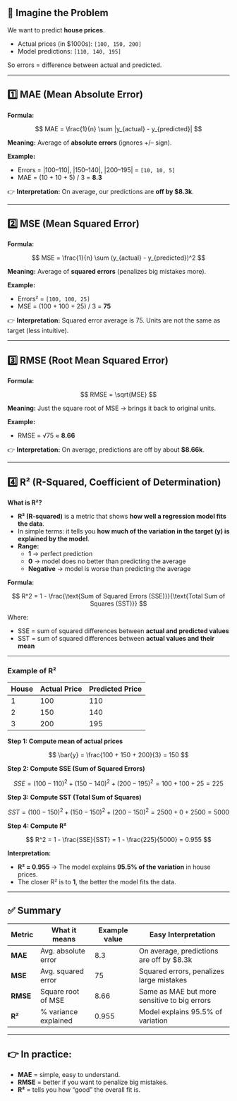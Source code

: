 
## 🔹 Imagine the Problem

We want to predict **house prices**.  

- Actual prices (in $1000s): `[100, 150, 200]`  
- Model predictions: `[110, 140, 195]`  

So errors = difference between actual and predicted.

---

## 1️⃣ **MAE (Mean Absolute Error)**

**Formula:**

$$
MAE = \frac{1}{n} \sum |y_{actual} - y_{predicted}|
$$

**Meaning:** Average of **absolute errors** (ignores +/– sign).  

**Example:**
- Errors = |100–110|, |150–140|, |200–195| = `[10, 10, 5]`  
- MAE = (10 + 10 + 5) / 3 = **8.3**  

👉 **Interpretation:** On average, our predictions are **off by $8.3k**.

---

## 2️⃣ **MSE (Mean Squared Error)**

**Formula:**

$$
MSE = \frac{1}{n} \sum (y_{actual} - y_{predicted})^2
$$

**Meaning:** Average of **squared errors** (penalizes big mistakes more).  

**Example:**
- Errors² = `[100, 100, 25]`  
- MSE = (100 + 100 + 25) / 3 = **75**  

👉 **Interpretation:** Squared error average is 75. Units are not the same as target (less intuitive).

---

## 3️⃣ **RMSE (Root Mean Squared Error)**

**Formula:**

$$
RMSE = \sqrt{MSE}
$$

**Meaning:** Just the square root of MSE → brings it back to original units.  

**Example:**
- RMSE = √75 ≈ **8.66**  

👉 **Interpretation:** On average, predictions are off by about **$8.66k**.

---

## 4️⃣ **R² (R-Squared, Coefficient of Determination)**

**What is R²?**

- **R² (R-squared)** is a metric that shows **how well a regression model fits the data**.  
- In simple terms: it tells you **how much of the variation in the target (y) is explained by the model**.  
- **Range:**  
  - **1** → perfect prediction  
  - **0** → model does no better than predicting the average  
  - **Negative** → model is worse than predicting the average  

**Formula:**

$$
R^2 = 1 - \frac{\text{Sum of Squared Errors (SSE)}}{\text{Total Sum of Squares (SST)}}
$$

Where:  
- SSE = sum of squared differences between **actual and predicted values**  
- SST = sum of squared differences between **actual values and their mean**  

---

### Example of R²

| House | Actual Price | Predicted Price |
| ----- | ------------ | --------------- |
| 1     | 100          | 110             |
| 2     | 150          | 140             |
| 3     | 200          | 195             |

**Step 1: Compute mean of actual prices**

$$
\bar{y} = \frac{100 + 150 + 200}{3} = 150
$$

**Step 2: Compute SSE (Sum of Squared Errors)**

$$
SSE = (100-110)^2 + (150-140)^2 + (200-195)^2 = 100 + 100 + 25 = 225
$$

**Step 3: Compute SST (Total Sum of Squares)**

$$
SST = (100-150)^2 + (150-150)^2 + (200-150)^2 = 2500 + 0 + 2500 = 5000
$$

**Step 4: Compute R²**

$$
R^2 = 1 - \frac{SSE}{SST} = 1 - \frac{225}{5000} = 0.955
$$

**Interpretation:**  
- **R² = 0.955** → The model explains **95.5% of the variation** in house prices.  
- The closer R² is to **1**, the better the model fits the data.

---

## ✅ Summary

| Metric   | What it means        | Example value | Easy Interpretation                          |
| -------- | -------------------- | ------------- | -------------------------------------------- |
| **MAE**  | Avg. absolute error  | 8.3           | On average, predictions are off by $8.3k    |
| **MSE**  | Avg. squared error   | 75            | Squared errors, penalizes large mistakes     |
| **RMSE** | Square root of MSE   | 8.66          | Same as MAE but more sensitive to big errors |
| **R²**   | % variance explained | 0.955         | Model explains 95.5% of variation            |

---

## 👉 In practice:

- **MAE** = simple, easy to understand.  
- **RMSE** = better if you want to penalize big mistakes.  
- **R²** = tells you how “good” the overall fit is.  
